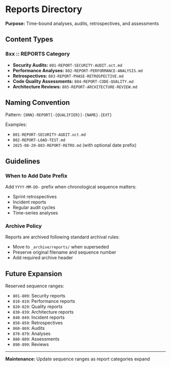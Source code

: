 # Reports Directory

**Purpose:** Time-bound analyses, audits, retrospectives, and assessments

## Content Types

### 8xx :: REPORTS Category
- **Security Audits:** `801-REPORT-SECURITY-AUDIT.oct.md`
- **Performance Analyses:** `802-REPORT-PERFORMANCE-ANALYSIS.md`
- **Retrospectives:** `803-REPORT-PHASE-RETROSPECTIVE.md`
- **Code Quality Assessments:** `804-REPORT-CODE-QUALITY.md`
- **Architecture Reviews:** `805-REPORT-ARCHITECTURE-REVIEW.md`

## Naming Convention

Pattern: `{8NN}-REPORT[-{QUALIFIER}]-{NAME}.{EXT}`

Examples:
- `801-REPORT-SECURITY-AUDIT.oct.md`
- `802-REPORT-LOAD-TEST.md` 
- `2025-08-20-803-REPORT-RETRO.md` (with optional date prefix)

## Guidelines

### When to Add Date Prefix
Add `YYYY-MM-DD-` prefix when chronological sequence matters:
- Sprint retrospectives
- Incident reports
- Regular audit cycles
- Time-series analyses

### Archive Policy
Reports are archived following standard archival rules:
- Move to `_archive/reports/` when superseded
- Preserve original filename and sequence number
- Add required archive header

## Future Expansion

Reserved sequence ranges:
- `801-809`: Security reports
- `810-819`: Performance reports  
- `820-829`: Quality reports
- `830-839`: Architecture reports
- `840-849`: Incident reports
- `850-859`: Retrospectives
- `860-869`: Audits
- `870-879`: Analyses
- `880-889`: Assessments
- `890-899`: Reviews

---

**Maintenance:** Update sequence ranges as report categories expand